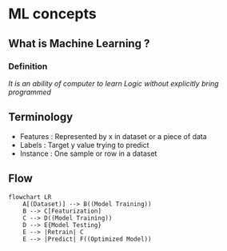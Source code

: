 # ML concepts

## What is Machine Learning ?

### Definition 

*It is an ability of computer to learn Logic without explicitly bring programmed*

## Terminology 
- Features : Represented by x in dataset or a piece of data 
- Labels : Target y value trying to predict
- Instance : One sample or row in a dataset

## Flow
```mermaid
flowchart LR
    A[(Dataset)] --> B((Model Training))
    B --> C[Featurization]
    C --> D((Model Training))
    D --> E{Model Testing}
    E --> |Retrain| C
    E --> |Predict| F((Optimized Model))
   
  
```


